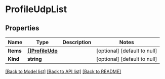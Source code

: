 # ProfileUdpList

## Properties
Name | Type | Description | Notes
------------ | ------------- | ------------- | -------------
**Items** | [**[]ProfileUdp**](profile_udp.md) |  | [optional] [default to null]
**Kind** | **string** |  | [optional] [default to null]

[[Back to Model list]](../README.md#documentation-for-models) [[Back to API list]](../README.md#documentation-for-api-endpoints) [[Back to README]](../README.md)


